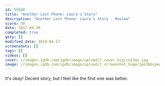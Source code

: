 ```yaml
---
id: 55048
title: "Another Lost Phone: Laura's Story"
description: "Another Lost Phone: Laura's Story - Review"
score: 50
date: 2017-09-30
completed: true
goty: []
modified_date: 2024-04-17
screenshots: []
tags: []
videos: []
cover: //images.igdb.com/igdb/image/upload/t_cover_big/co23as.jpg
image: //images.igdb.com/igdb/image/upload/t_screenshot_huge/jpo3bbcpegsimibwszm1.jpg
---
```

It's okay! Decent story, but I feel like the first one was better.
